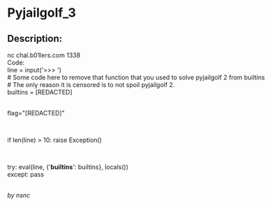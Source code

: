 
# Pyjailgolf_3
## Description:
<div class="challenge-description">nc chal.b01lers.com 1338<br/>
<div class="bbcode_code">
<div class="bbcode_code_head">Code:</div>
<div class="bbcode_code_body" style="white-space:pre">line = input('&gt;&gt;&gt; ')
# Some code here to remove that function that you used to solve pyjailgolf 2 from builtins
# The only reason it is censored is to not spoil pyjailgolf 2.
builtins = [REDACTED]

flag="[REDACTED]"

if len(line) &gt; 10:
    raise Exception()

try:
    eval(line, {'__builtins__': builtins}, locals())
except:
    pass</div>
</div>
<br/>
<i>by nsnc</i></div>

